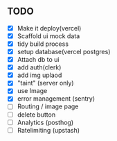## TODO

- [x] Make it deploy(vercel)
- [x] Scaffold ui mock data
- [x] tidy build process
- [x] setup database(vercel postgres)
- [x] Attach db to ui
- [x] add auth(clerk)
- [x] add img uplaod
- [x] "taint" (server only)
- [x] use Image
- [x] error management (sentry)
- [ ] Routing / image page
- [ ] delete button
- [ ] Analytics (posthog)
- [ ] Ratelimiting (upstash)
